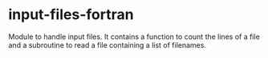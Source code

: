 input-files-fortran
===================

Module to handle input files. It contains a function to count the lines of a file and a subroutine to read a file containing a list of filenames.

